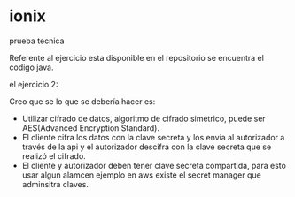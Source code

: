 # ionix
prueba tecnica

Referente al ejercicio esta disponible en el repositorio se encuentra el codigo java.

el ejercicio 2:

Creo que se lo que se debería hacer es:
- Utilizar cifrado de datos, algoritmo de cifrado simétrico, puede ser AES(Advanced Encryption Standard).
- El cliente cifra los datos con la clave secreta y los envía al autorizador a través de la api y el autorizador descifra con la clave secreta que se realizó el cifrado.
- El cliente y autorizador deben tener clave secreta compartida, para esto usar algun alamcen ejemplo en aws existe el secret manager que adminsitra claves. 

